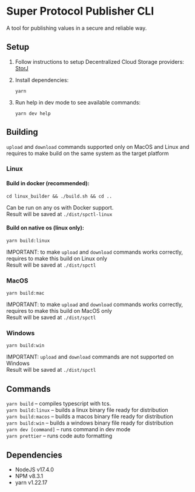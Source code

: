 # Super Protocol Publisher CLI
A tool for publishing values in a secure and reliable way.

## Setup
1. Follow instructions to setup Decentralized Cloud Storage providers: [StorJ](https://github.com/storj-thirdparty/uplink-nodejs)
2. Install dependencies:

    ```
    yarn
    ```
3. Run help in dev mode to see available commands:

    ```
    yarn dev help
    ```

## Building
`upload` and `download` commands supported only on MacOS and Linux and requires to make build on the same system as the target platform
### Linux
#### Build in docker (recommended):
```
cd linux_builder && ./build.sh && cd ..
```
Can be run on any os with Docker support.</br>
Result will be saved at `./dist/spctl-linux`
#### Build on native os (linux only):
```
yarn build:linux
```
IMPORTANT: to make `upload` and `download` commands works correctly, requires to make this build on Linux only</br>
Result will be saved at `./dist/spctl`

### MacOS
```
yarn build:mac
```
IMPORTANT: to make `upload` and `download` commands works correctly, requires to make this build on MacOS only</br>
Result will be saved at `./dist/spctl`

### Windows
```
yarn build:win
```
IMPORTANT: `upload` and `download` commands are not supported on Windows</br>
Result will be saved at `./dist/spctl`


## Commands
`yarn build` – compiles typescript with tcs.</br>
`yarn build:linux` – builds a linux binary file ready for distribution</br>
`yarn build:macos` – builds a macos binary file ready for distribution</br>
`yarn build:win` – builds a windows binary file ready for distribution</br>
`yarn dev [command]` – runs command in dev mode</br>
`yarn prettier` – runs code auto formatting

## Dependencies
- NodeJS v17.4.0
- NPM v8.3.1
- yarn v1.22.17